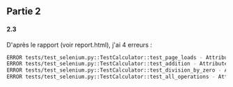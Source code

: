 ## Partie 2

#### 2.3
D'après le rapport (voir report.html), j'ai 4 erreurs :
```bash
ERROR tests/test_selenium.py::TestCalculator::test_page_loads - AttributeError: 'NoneType' object has no attribute 'split'
ERROR tests/test_selenium.py::TestCalculator::test_addition - AttributeError: 'NoneType' object has no attribute 'split'
ERROR tests/test_selenium.py::TestCalculator::test_division_by_zero - AttributeError: 'NoneType' object has no attribute 'split'
ERROR tests/test_selenium.py::TestCalculator::test_all_operations - AttributeError: 'NoneType' object has no attribute 'split'
```